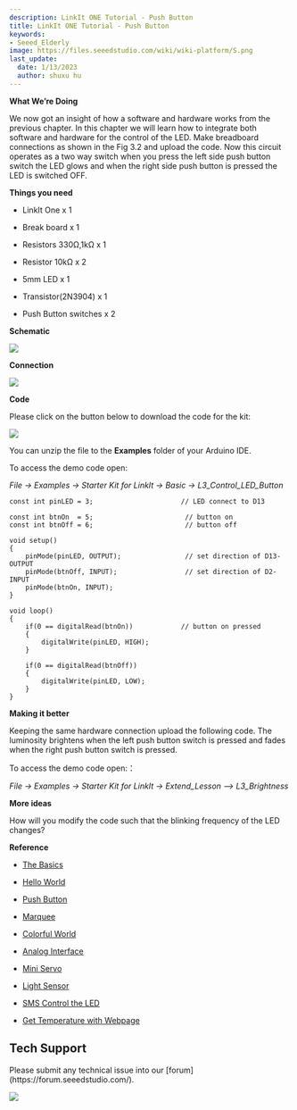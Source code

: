 ```yaml
---
description: LinkIt ONE Tutorial - Push Button
title: LinkIt ONE Tutorial - Push Button
keywords:
- Seeed_Elderly
image: https://files.seeedstudio.com/wiki/wiki-platform/S.png
last_update:
  date: 1/13/2023
  author: shuxu hu
---
```

**What We’re Doing**

We now got an insight of how a software and hardware works from the previous chapter. In this chapter we will learn how to integrate both software and hardware for the control of the LED. Make breadboard connections as shown in the Fig 3.2 and upload the code. Now this circuit operates as a two way switch when you press the left side push button switch the LED glows and when the right side push button is pressed the LED is switched OFF.

**Things you need**

*   LinkIt One x 1

*   Break board x 1

*   Resistors 330Ω,1kΩ x 1

*   Resistor 10kΩ x 2

*   5mm LED x 1

*   Transistor(2N3904) x 1

*   Push Button switches x 2

**Schematic**

![](https://files.seeedstudio.com/wiki/LinkIt_ONE_Tutorial-Push_Button/img/LinkItONE_Kit_3_1.jpg)

**Connection**

![](https://files.seeedstudio.com/wiki/LinkIt_ONE_Tutorial-Push_Button/img/LinkItONE_Kit_3_2.jpg)

**Code**

Please click on the button below to download the code for the kit:

[![](https://files.seeedstudio.com/wiki/LinkIt_ONE_Tutorial-Push_Button/img/Code_sidekick_linkit.png)](https://github.com/Seeed-Studio/Sidekick_Basic_Kit_for_LinkIt)

You can unzip the file to the **Examples** folder of your Arduino IDE.

To access the demo code open:

_File -&gt; Examples -&gt; Starter Kit for LinkIt -&gt; Basic -&gt; L3_Control_LED_Button_
```
const int pinLED = 3;                      // LED connect to D13

const int btnOn  = 5;                       // button on
const int btnOff = 6;                       // button off

void setup()
{
    pinMode(pinLED, OUTPUT);                // set direction of D13-OUTPUT
    pinMode(btnOff, INPUT);                 // set direction of D2-INPUT
    pinMode(btnOn, INPUT);
}

void loop()
{
    if(0 == digitalRead(btnOn))            // button on pressed
    {
        digitalWrite(pinLED, HIGH);
    }

    if(0 == digitalRead(btnOff))
    {
        digitalWrite(pinLED, LOW);
    }
}
```

**Making it better**

Keeping the same hardware connection upload the following code. The luminosity brightens when the left push button switch is pressed and fades when the right push button switch is pressed.

To access the demo code open:：

_File -&gt; Examples -&gt; Starter Kit for LinkIt -&gt; Extend_Lesson –&gt; L3_Brightness_

**More ideas**

How will you modify the code such that the blinking frequency of the LED changes?

**Reference**

*   [The Basics](/LinkIt_ONE_Tutorial-The_Basics)

*   [Hello World](/LinkIt_ONE_Tutorial-Hello_World)

*   [Push Button](/LinkIt_ONE_Tutorial-Push_Button)

*   [Marquee](/LinkIt_ONE_Tutorial-Marquee)

*   [Colorful World](/LinkIt_ONE_Tutorial-Colorful_World)

*   [Analog Interface](/LinkIt_ONE_Tutorial-Analog_Interface)

*   [Mini Servo](/LinkIt-ONE-Tutorial---Mini-Servo)

*   [Light Sensor](/LinkIt_ONE_Tutorial-Light-Sensor)

*   [SMS Control the LED](/LinkIt_ONE_Tutorial-SMS_control_the_LED)

*   [Get Temperature with Webpage](/LinkIt_ONE_Tutorial-Get_temperature_with_Webpage)

## Tech Support
<div>
  Please submit any technical issue into our [forum](https://forum.seeedstudio.com/). <br /><p style={{textAlign: 'center'}}><a href="https://www.seeedstudio.com/act-4.html?utm_source=wiki&utm_medium=wikibanner&utm_campaign=newproducts" target="_blank"><img src="https://files.seeedstudio.com/wiki/Wiki_Banner/new_product.jpg" /></a></p>
</div>
